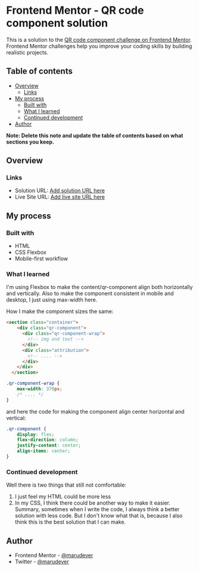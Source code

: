 # Frontend Mentor - QR code component solution

This is a solution to the [QR code component challenge on Frontend Mentor](https://www.frontendmentor.io/challenges/qr-code-component-iux_sIO_H). Frontend Mentor challenges help you improve your coding skills by building realistic projects. 

## Table of contents

- [Overview](#overview)
  - [Links](#links)
- [My process](#my-process)
  - [Built with](#built-with)
  - [What I learned](#what-i-learned)
  - [Continued development](#continued-development)
- [Author](#author)

**Note: Delete this note and update the table of contents based on what sections you keep.**

## Overview

### Links

- Solution URL: [Add solution URL here](https://your-solution-url.com)
- Live Site URL: [Add live site URL here](https://your-live-site-url.com)

## My process

### Built with

- HTML
- CSS Flexbox
- Mobile-first workflow

### What I learned

I'm using Flexbox to make the content/qr-component align both horizontally and vertically. Also to make the component consistent in mobile and desktop, I just using max-width here. 

How I make the component sizes the same:
```html
<section class="container">
    <div class="qr-component">
      <div class="qr-component-wrap">
        <!-- img and text -->
      </div>
      <div class="attribution">
        <!-- .... -->
      </div>
    </div>
  </section>
```
```css
.qr-component-wrap {
    max-width: 370px;
    /* .... */
}
```
and here the code for making the component align center horizontal and vertical:
```css
.qr-component {
    display: flex;
    flex-direction: column;
    justify-content: center;
    align-items: center;
}
```

### Continued development

Well there is two things that still not comfortable:
1. I just feel my HTML could be more less
2. In my CSS, I think there could be another way to make it easier.
Summary, sometimes when I write the code, I always think a better solution with less code. But I don't know what that is, because I also think this is the best solution that I can make.

## Author

- Frontend Mentor - [@marudever](https://www.frontendmentor.io/profile/marudever)
- Twitter - [@marudever](https://www.twitter.com/marudever)